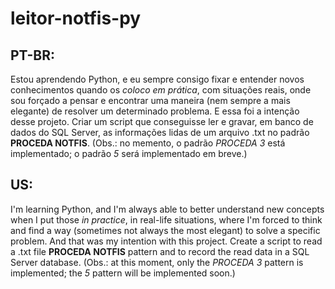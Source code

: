 # leitor-notfis-py

## PT-BR:
Estou aprendendo Python, e eu sempre consigo fixar e entender novos conhecimentos quando os *coloco em prática*, com situações reais, onde sou forçado a pensar e encontrar uma maneira (nem sempre a mais elegante) de resolver um determinado problema.
E essa foi a intenção desse projeto. Criar um script que conseguisse ler e gravar, em banco de dados do SQL Server, as informações lidas de um arquivo .txt no padrão **PROCEDA NOTFIS**.
(Obs.: no memento, o padrão *PROCEDA 3* está implementado; o padrão *5* será implementado em breve.)

## US:
I'm learning Python, and I'm always able to better understand new concepts when I put those *in practice*, in real-life situations, where I'm forced to think and find a way (sometimes not always the most elegant) to solve a specific problem.
And that was my intention with this project. Create a script to read a .txt file **PROCEDA NOTFIS** pattern and to record the read data in a SQL Server database.
(Obs.: at this moment, only the *PROCEDA 3* pattern is implemented; the *5* pattern will be implemented soon.)